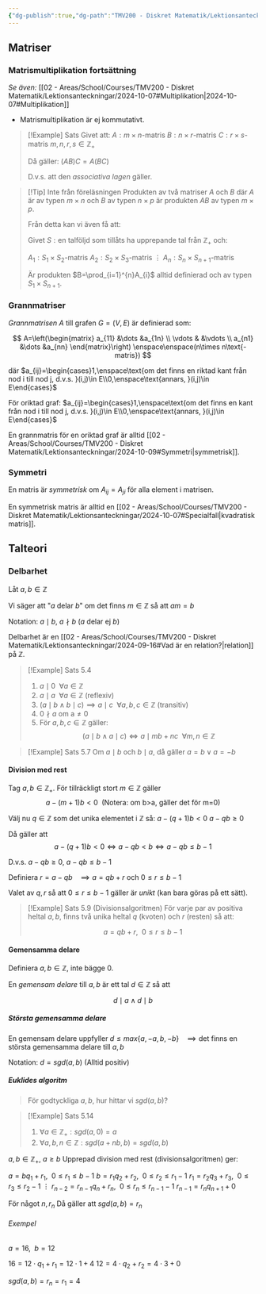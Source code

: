 ```yaml
---
{"dg-publish":true,"dg-path":"TMV200 - Diskret Matematik/Lektionsanteckningar/2024-10-09.md","permalink":"/TMV200 - Diskret Matematik/Lektionsanteckningar/2024-10-09/"}
---
```


## Matriser

### Matrismultiplikation fortsättning

*Se även:* [[02 - Areas/School/Courses/TMV200 - Diskret Matematik/Lektionsanteckningar/2024-10-07#Multiplikation\|2024-10-07#Multiplikation]]

- Matrismultiplikation är ej kommutativt.

> [!Example] Sats
> Givet att:
> $A:m\times n\text{-matris}$
> $B:n\times r\text{-matris}$
> $C:r\times s\text{-matris}$
> $m,n,r,s \in \mathbb{Z}_+$
> 
> Då gäller: $(AB)C=A(BC)$
> 
> D.v.s. att den *associativa lagen* gäller.

> [!Tip] Inte från föreläsningen
> Produkten av två matriser $A$ och $B$ där $A$ är av typen $m\times n$ och $B$ av typen $n\times p$ är produkten $AB$ av typen $m\times p$.
> 
> Från detta kan vi även få att:
> 
> Givet $S:\text{en talföljd som tillåts ha upprepande tal från } \mathbb{Z}_+$ och:
> 
> $A_{1}:S_{1}\times S_{2}\text{-matris}$
> $A_{2}:S_{2}\times S_{3}\text{-matris}$
> $\vdots$
> $A_{n}:S_{n}\times S_{n+1}\text{-matris}$
> 
> Är produkten $B=\prod_{i=1}^{n}A_{i}$ alltid definierad och av typen $S_{1}\times S_{n+1}$.

### Grannmatriser

*Grannmatrisen* $A$ till grafen $G=(V,E)$ är definierad som:

$$
A=\left(\begin{matrix}
a_{11} &\dots &a_{1n} \\
\vdots & &\vdots \\
a_{n1} &\dots &a_{nn}
\end{matrix}\right)
\enspace\enspace(n\times n\text{-matris})
$$

där $a_{ij}=\begin{cases}1,\enspace\text{om det finns en riktad kant från nod i till nod j, d.v.s. }(i,j)\in E\\0,\enspace\text{annars, }(i,j)\in E\end{cases}$

För oriktad graf: $a_{ij}=\begin{cases}1,\enspace\text{om det finns en kant från nod i till nod j, d.v.s. }(i,j)\in E\\0,\enspace\text{annars, }(i,j)\in E\end{cases}$

En grannmatris för en oriktad graf är alltid [[02 - Areas/School/Courses/TMV200 - Diskret Matematik/Lektionsanteckningar/2024-10-09#Symmetri\|symmetrisk]].

### Symmetri

En matris är *symmetrisk* om $A_{ij}=A_{ji}$ för alla element i matrisen.

En symmetrisk matris är alltid en [[02 - Areas/School/Courses/TMV200 - Diskret Matematik/Lektionsanteckningar/2024-10-07#Specialfall\|kvadratisk matris]].

## Talteori

### Delbarhet

Låt $a,b\in \mathbb{Z}$

Vi säger att "$a$ delar $b$" om det finns $m\in \mathbb{Z}$ så att $am=b$

Notation: $a\mid b$, $a\nmid b$ ($a$ delar ej $b$)

Delbarhet är en [[02 - Areas/School/Courses/TMV200 - Diskret Matematik/Lektionsanteckningar/2024-09-16#Vad är en relation?\|relation]] på $\mathbb{Z}$.

> [!Example] Sats 5.4
> 1) $a\mid 0\enspace\forall{a\in \mathbb{Z}}$
> 2) $a\mid a\enspace\forall{a\in \mathbb{Z}}$ (reflexiv)
> 3) $(a\mid b\land b\mid c)\implies a\mid c\enspace\forall{a,b,c\in \mathbb{Z}}$ (transitiv)
> 4) $0\nmid a\text{ om a}\neq0$
> 5) För $a,b,c\in \mathbb{Z}$ gäller:
> $$(a\mid b\land a\mid c)\iff a\mid mb+nc\enspace\forall{m,n\in \mathbb{Z}}$$

> [!Example] Sats 5.7
> Om $a\mid b$ och $b\mid a$, då gäller $a=b\lor a=-b$

#### Division med rest

Tag $a,b\in \mathbb{Z}_+$. För tillräckligt stort $m\in \mathbb{Z}$ gäller
$$
a-(m+1)b<0\enspace(\text{Notera: om b>a, gäller det för m=0})
$$

Välj nu $q\in \mathbb{Z}$ som det unika elementet i $\mathbb{Z}$ så:
$a-(q+1)b<0$
$a-qb\geq0$

Då gäller att
$$
a-(q+1)b<0\iff a-qb<b\iff a-qb\leq b-1
$$

D.v.s. $a-qb\geq0$, $a-qb\leq b-1$

Definiera $r=a-qb$
$\enspace\implies a=qb+r$ och $0\leq r\leq b-1$

Valet av $q,r$ så att $0\leq r\leq b-1$ gäller är *unikt* (kan bara göras på ett sätt).

> [!Example] Sats 5.9 (Divisionsalgoritmen)
> För varje par av positiva heltal $a,b$, finns två unika heltal $q$ (kvoten) och $r$ (resten) så att:
> 
> $$a=qb+r,\enspace0\leq r\leq b-1$$

#### Gemensamma delare

Definiera $a,b\in \mathbb{Z}$, inte bägge 0.

En *gemensam delare* till $a,b$ är ett tal $d\in \mathbb{Z}$ så att

$$
d\mid a\land d\mid b
$$

##### Största gemensamma delare

En gemensam delare uppfyller $d\leq max\{ a,-a,b,-b \}$
$\enspace\implies\text{det finns en största gemensamma delare till }a,b$

Notation: $d=sgd(a,b)$ (Alltid positiv)

##### Euklides algoritm
> För godtyckliga $a,b$, hur hittar vi $sgd(a,b)$?

> [!Example] Sats 5.14
> 1) $\forall{a\in \mathbb{Z}_+}:sgd(a,0)=a$
> 2) $\forall{a,b,n\in \mathbb{Z}}:sgd(a+nb,b)=sgd(a,b)$

$a,b\in \mathbb{Z}_+$, $a\geq b$
Upprepad division med rest (divisionsalgoritmen) ger:

$a=bq_{1}+r_{1},\enspace0\leq r_{1}\leq b-1$
$b=r_{1}q_{2}+r_{2},\enspace0\leq r_{2}\leq r_{1}-1$
$r_{1}=r_{2}q_{3}+r_{3},\enspace0\leq r_{3}\leq r_{2}-1$
$\vdots$
$r_{n-2}=r_{n-1}q_{n}+r_{n},\enspace0\leq r_{n}\leq r_{n-1}-1$
$r_{n-1}=r_{n}q_{n+1}+0$

För något $n,r_{n}$
Då gäller att $sgd(a,b)=r_{n}$

###### Exempel

$a=16,\enspace b=12$

$16=12\cdot q_{1}+r_{1}=12\cdot1+4$
$12=4\cdot q_{2}+r_{2}=4\cdot3+0$

$sgd(a,b)=r_{n}=r_{1}=4$
